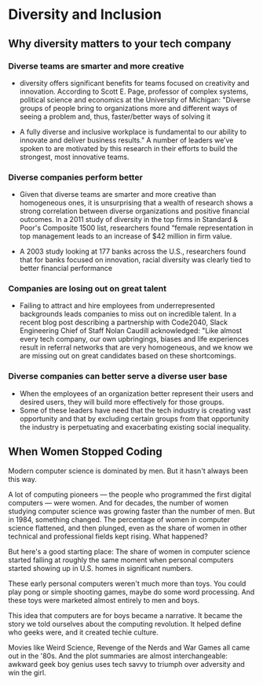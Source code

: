 #  Diversity and Inclusion

## Why diversity matters to your tech company

### Diverse teams are smarter and more creative

* diversity offers significant benefits for teams focused on creativity and innovation. According to Scott E. Page, professor of complex systems, political science and economics at the University of Michigan: "Diverse groups of people bring to organizations more and different ways of seeing a problem and, thus, faster/better ways of solving it

* A fully diverse and inclusive workplace is fundamental to our ability to innovate and deliver business results." A number of leaders we’ve spoken to are motivated by this research in their efforts to build the strongest, most innovative teams. 

### Diverse companies perform better

* Given that diverse teams are smarter and more creative than homogeneous ones, it is unsurprising that a wealth of research shows a strong correlation between diverse organizations and positive financial outcomes. In a 2011 study of diversity in the top firms in Standard & Poor's Composite 1500 list, researchers found “female representation in top management leads to an increase of $42 million in firm value.

* A 2003 study looking at 177 banks across the U.S., researchers found that for banks focused on innovation, racial diversity was clearly tied to better financial performance

### Companies are losing out on great talent 
* Failing to attract and hire employees from underrepresented backgrounds leads companies to miss out on incredible talent. In a recent blog post describing a partnership with Code2040, Slack Engineering Chief of Staff Nolan Caudill acknowledged: "Like almost every tech company, our own upbringings, biases and life experiences result in referral networks that are very homogeneous, and we know we are missing out on great candidates based on these shortcomings.
### Diverse companies can better serve a diverse user base 
* When the employees of an organization better represent their users and desired users, they will build more effectively for those groups.
* Some of these leaders have need that the tech industry is creating vast opportunity and that by excluding certain groups from that opportunity the industry is perpetuating and exacerbating existing social inequality.


## When Women Stopped Coding
Modern computer science is dominated by men. But it hasn't always been this way.

A lot of computing pioneers — the people who programmed the first digital computers — were women. And for decades, the number of women studying computer science was growing faster than the number of men. But in 1984, something changed. The percentage of women in computer science flattened, and then plunged, even as the share of women in other technical and professional fields kept rising.
What happened?

But here's a good starting place: The share of women in computer science started falling at roughly the same moment when personal computers started showing up in U.S. homes in significant numbers.

These early personal computers weren't much more than toys. You could play pong or simple shooting games, maybe do some word processing. And these toys were marketed almost entirely to men and boys.

This idea that computers are for boys became a narrative. It became the story we told ourselves about the computing revolution. It helped define who geeks were, and it created techie culture.

Movies like Weird Science, Revenge of the Nerds and War Games all came out in the '80s. And the plot summaries are almost interchangeable: awkward geek boy genius uses tech savvy to triumph over adversity and win the girl.

